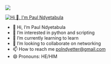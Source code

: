 ![](https://komarev.com/ghpvc/?username=paulndyeta&color=ffe4b5)

[![Hi 👋, I'm Paul Ndyetabula](https://user-images.githubusercontent.com/74038190/212750672-2f3f2b50-c84f-4ed8-a60a-849ae69ff9df.gif)](https://bio.link/paulndyeta)
- 👋 Hi, I’m Paul Ndyetabula
- 👀 I’m interested in python and scripting
- 🌱 I’m currently learning to learn
- 💞️ I’m looking to collaborate on networking
- 📫 How to reach me polndyetter@gmail.com
- 😄 Pronouns: HE/HIM
  

<!---
paulndyeta/paulndyeta is a ✨ special ✨ repository because its `README.md` (this file) appears on your GitHub profile.
You can click the Preview link to take a look at your changes.
--->
